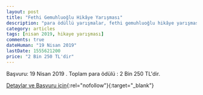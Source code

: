 ```yaml
---
layout: post
title: "Fethi Gemuhluoğlu Hikâye Yarışması"
description: "para ödüllü yarışmalar, fethi gemuhluoğlu hikâye yarışması, haydarpaşa lisesi, dostluk temalı"
category: articles
tags: [nisan 2019, hikaye yarışması]
comments: true
dateHuman: "19 Nisan 2019"
lastDate: 1555621200
price: "2 Bin 250 TL'dir"
---
```


Başvuru: 19 Nisan 2019 . 
Toplam para ödülü : 2 Bin 250 TL'dir.

[Detaylar ve Başvuru için](http://hpal.meb.k12.tr/icerikler/fethi-gemuhluoglu-hikye-yarismasi_6106500.html?utm_source=edebiyatyarismalari.com&utm_medium=affiliate&utm_campaign=cpc){:rel="nofollow"}{:target="_blank"}